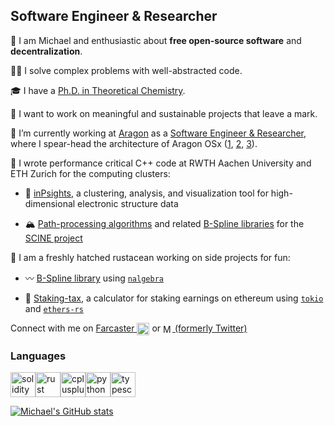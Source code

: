## Software Engineer & Researcher

👋 I am Michael and enthusiastic about **free open-source software** and **decentralization**.

👨‍💻 I solve complex problems with well-abstracted code.

🎓 I have a [Ph.D. in Theoretical Chemistry](https://publications.rwth-aachen.de/record/829410/files/829410.pdf).

🌱 I want to work on meaningful and sustainable projects that leave a mark.

🦅 I’m currently working at [Aragon](https://aragon.org) as a [Software Engineer & Researcher](https://blog.aragon.org/welcoming-michael-heuer-as-solidity-developer-and-researcher-at-the-aragon-association/), where I spear-head the architecture of Aragon OSx ([1](https://github.com/aragon/osx), [2](https://github.com/aragon/osx-commons), [3](https://github.com/aragon/osx-plugin-template-hardhat)).

🧙 I wrote performance critical C++ code at RWTH Aachen University and ETH Zurich for the computing clusters:

- 🔱 [inPsights](https://github.com/luechow-group/inPsights), a clustering, analysis, and visualization tool for high-dimensional electronic structure data

- 🏔️ [Path-processing algorithms](https://arxiv.org/abs/1801.02100) and related [B-Spline libraries](https://github.com/qcscine/utilities/tree/master/src/Utils/Utils/Math/BSplines) for the [SCINE project](https://scine.ethz.ch)

🦀 I am a freshly hatched rustacean working on side projects for fun:

- 〰️ [B-Spline library](https://docs.rs/bsplines) using [`nalgebra`](https://crates.io/crates/nalgebra)

- 🧾 [Staking-tax](https://github.com/Michael-A-Heuer/staking-tax), a calculator for staking earnings on ethereum using [`tokio`](https://crates.io/crates/tokio) and [`ethers-rs`](https://crates.io/crates/ethers)



Connect with me on [Farcaster <img align="center" src="https://avatars.githubusercontent.com/u/98775309" alt="heuer.eth" height="20" width="20"/>](https://warpcast.com/heuer.eth) or [<img align="center" src="https://upload.wikimedia.org/wikipedia/commons/c/ce/X_logo_2023.svg" alt="Michael_A_Heuer" height="15" width="15"/> (formerly Twitter)](https://twitter.com/Michael_A_Heuer)

### Languages

<a href="https://soliditylang.org"><img
  src="https://cdn.jsdelivr.net/gh/devicons/devicon@latest/icons/solidity/solidity-plain.svg"
  alt="solidity"
  width="40"
  height="40"
/></a><a href="https://rust-lang.org"><img
  src="https://cdn.jsdelivr.net/gh/devicons/devicon@latest/icons/rust/rust-original.svg"
  alt="rust"
  width="40"
  height="40"
/></a><a href="https://isocpp.org"><img
  src="https://cdn.jsdelivr.net/gh/devicons/devicon@latest/icons/cplusplus/cplusplus-original.svg"
  alt="cplusplus"
  width="40"
  height="40"
/></a><a href="https://www.python.org"><img
  src="https://cdn.jsdelivr.net/gh/devicons/devicon@latest/icons/python/python-original.svg"
  alt="python"
  width="40"
  height="40"
/></a><a href="https://www.typescriptlang.org"><img
  src="https://cdn.jsdelivr.net/gh/devicons/devicon@latest/icons/typescript/typescript-original.svg"
  alt="typescript"
  width="40"
  height="40"
/>

[![Michael's GitHub stats](https://github-readme-stats.vercel.app/api?username=Michael-A-Heuer)](https://github.com/Michael-A-Heuer/github-readme-stats)
